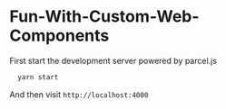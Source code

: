 # Fun-With-Custom-Web-Components

First start the development server powered by parcel.js
```bash
  yarn start
```

And then visit `http://localhost:4000`
